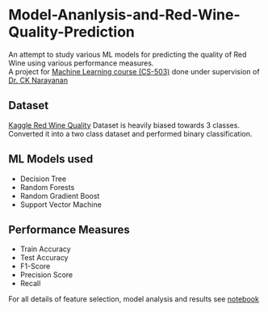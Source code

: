 # Model-Ananlysis-and-Red-Wine-Quality-Prediction
An attempt to study various ML models for predicting the quality of Red Wine using various performance measures.<br>
A project for [Machine Learning course (CS-503)](http://cse.iitrpr.ac.in/ckn/courses/s2020/cs503/cs503.html) done under supervision of [Dr. CK Narayanan](http://cse.iitrpr.ac.in/ckn/)

## Dataset 
[Kaggle Red Wine Quality](https://www.kaggle.com/sgus1318/winedata?select=winequality_red.csv)
Dataset is heavily biased towards 3 classes. Converted it into a two class dataset and performed binary classification.

## ML Models used
<ul>
  <li>Decision Tree</li>
  <li>Random Forests</li>
  <li>Random Gradient Boost</li>
  <li>Support Vector Machine</li>
  </ul>

## Performance Measures
<ul>
  <li>Train Accuracy</li>
  <li>Test Accuracy</li>
  <li>F1-Score</li>
  <li>Precision Score</li>
  <li>Recall </li>
  </ul>
  
 For all details of feature selection, model analysis and results see [notebook](/WineQualityPrediction.ipynb)

